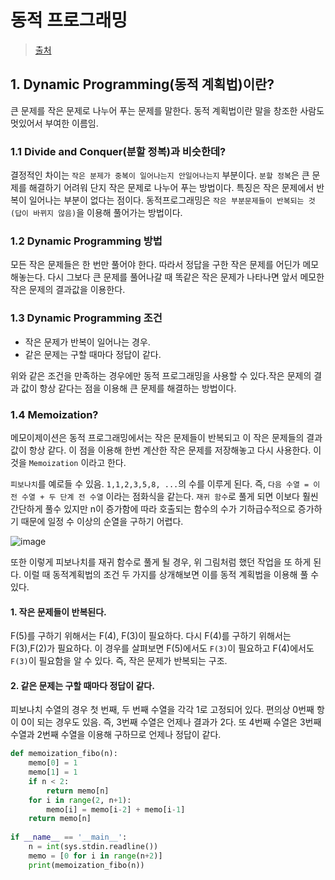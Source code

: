 # 동적 프로그래밍

> [출처](https://galid1.tistory.com/507)

## 1. Dynamic Programming(동적 계획법)이란?

큰 문제를 작은 문제로 나누어 푸는 문제를 말한다. 동적 계획법이란 말을 창조한 사람도 멋있어서 부여한 이름임.

### 1.1 Divide and Conquer(분할 정복)과 비슷한데?

결정적인 차이는 `작은 분제가 중복이 일어나는지 안일어나는지` 부분이다. `분할 정복`은 큰 문제를 해결하기 어려워 단지 작은 문제로 나누어 푸는 방법이다. 특징은 작은 문제에서 반복이 일어나는 부분이 없다는 점이다. 동적프로그래밍은 `작은 부분문제들이 반복되는 것(답이 바뀌지 않음)`을 이용해 풀어가는 방법이다.

### 1.2 Dynamic Programming 방법

모든 작은 문제들은 한 번만 풀어야 한다. 따라서 정답을 구한 작은 문제를 어딘가 메모해놓는다. 다시 그보다 큰 문제를 풀어나갈 때 똑같은 작은 문제가 나타나면 앞서 메모한 작은 문제의 결과값을 이용한다.

### 1.3 Dynamic Programming 조건

- 작은 문제가 반복이 일어나는 경우.
- 같은 문제는 구할 때마다 정답이 같다.

위와 같은 조건을 만족하는 경우에만 동적 프로그래밍을 사용할 수 있다.작은 문제의 결과 값이 항상 같다는 점을 이용해 큰 문제를 해결하는 방법이다.

### 1.4 Memoization?

메모이제이션은 동적 프로그래밍에서는 작은 문제들이 반복되고 이 작은 문제들의 결과 값이 항상 같다. 이 점을 이용해 한번 계산한 작은 문제를 저장해놓고 다시 사용한다. 이것을 `Memoization` 이라고 한다.

`피보나치`를 예로들 수 있음. `1,1,2,3,5,8, ...`의 수를 이루게 된다. 즉, `다음 수열 = 이전 수열 + 두 단계 전 수열` 이라는 점화식을 같는다. `재귀 함수`로 풀게 되면 이보다 훨씬 간단하게 풀수 있지만 n이 증가함에 따라 호출되는 함수의 수가 기하급수적으로 증가하기 때문에 일정 수 이상의 순열을 구하기 어렵다.

![image](https://github.com/pozafly/algorithm-practice/assets/59427983/51ce3e54-2f65-4761-b0ae-d99a2694998e)

또한 이렇게 피보나치를 재귀 함수로 풀게 될 경우, 위 그림처럼 했던 작업을 또 하게 된다. 이럴 때 동적계획법의 조건 두 가지를 상개해보면 이를 동적 계획법을 이용해 풀 수 있다.

#### 1. 작은 문제들이 반복된다.

F(5)를 구하기 위해서는 F(4), F(3)이 필요하다. 다시 F(4)를 구하기 위해서는 F(3),F(2)가 필요하다. 이 경우를 살펴보면 F(5)에서도 `F(3)`이 필요하고 F(4)에서도 `F(3)`이 필요함을 알 수 있다. 즉, 작은 문제가 반복되는 구조.

#### 2. 같은 문제는 구할 때마다 정답이 같다.

피보나치 수열의 경우 첫 번째, 두 번째 수열을 각각 1로 고정되어 있다. 편의상 0번째 항이 0이 되는 경우도 있음. 즉, 3번째 수열은 언제나 결과가 2다. 또 4번째 수열은 3번째 수열과 2번째 수열을 이용해 구하므로 언제나 정답이 같다.

```python
def memoization_fibo(n):
    memo[0] = 1
    memo[1] = 1
    if n < 2:
        return memo[n]
    for i in range(2, n+1):
        memo[i] = memo[i-2] + memo[i-1]
    return memo[n]
  
if __name__ == '__main__':
    n = int(sys.stdin.readline())
    memo = [0 for i in range(n+2)]
    print(memoization_fibo(n))
```

